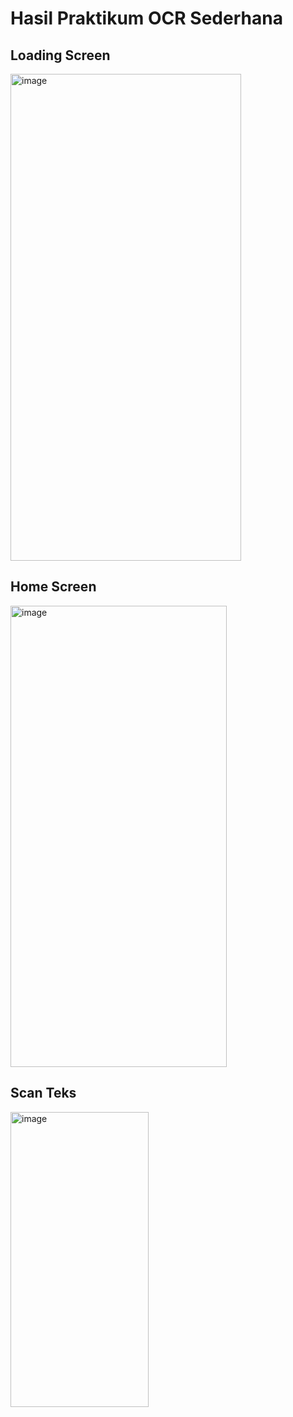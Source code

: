 # Hasil Praktikum OCR Sederhana

## Loading Screen
<img width="369" height="779" alt="image" src="https://github.com/user-attachments/assets/80ffc29c-916c-438d-b8f3-96d8724554bc" />


## Home Screen
<img width="346" height="738" alt="image" src="https://github.com/user-attachments/assets/dea63379-7790-4c77-a53f-b0de884404ae" />


## Scan Teks
<img width="221" height="472" alt="image" src="https://github.com/user-attachments/assets/61d7eb4d-c890-419a-9b7d-87ef4d614071" />
